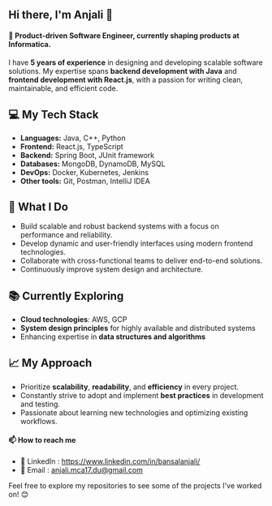 ## Hi there, I'm Anjali 👋

#### 💼 Product-driven Software Engineer, currently shaping products at Informatica.

I have **5 years of experience** in designing and developing scalable software solutions. My expertise spans **backend development with Java** and **frontend development with React.js**, with a passion for writing clean, maintainable, and efficient code.  

## 💻 My Tech Stack  
- **Languages:** Java, C++, Python  
- **Frontend:** React.js, TypeScript  
- **Backend:** Spring Boot, JUnit framework  
- **Databases:** MongoDB, DynamoDB, MySQL  
- **DevOps:** Docker, Kubernetes, Jenkins  
- **Other tools:** Git, Postman, IntelliJ IDEA  

## 🌟 What I Do  
- Build scalable and robust backend systems with a focus on performance and reliability.  
- Develop dynamic and user-friendly interfaces using modern frontend technologies.  
- Collaborate with cross-functional teams to deliver end-to-end solutions.  
- Continuously improve system design and architecture.  

## 📚 Currently Exploring  
- **Cloud technologies**: AWS, GCP  
- **System design principles** for highly available and distributed systems  
- Enhancing expertise in **data structures and algorithms**  

## 📈 My Approach  
- Prioritize **scalability**, **readability**, and **efficiency** in every project.  
- Constantly strive to adopt and implement **best practices** in development and testing.  
- Passionate about learning new technologies and optimizing existing workflows. 

#### 📫 How to reach me
- 🔗 LinkedIn : https://www.linkedin.com/in/bansalanjali/
- 📧 Email : anjali.mca17.du@gmail.com

Feel free to explore my repositories to see some of the projects I've worked on! 😊  

<!--
**bansalanjali2512/bansalanjali2512** is a ✨ _special_ ✨ repository because its `README.md` (this file) appears on your GitHub profile.

Here are some ideas to get you started:

- 🔭 I’m currently working on ...
- 🌱 I’m currently learning ...
- 👯 I’m looking to collaborate on ...
- 🤔 I’m looking for help with ...
- 💬 Ask me about ...
- 📫 How to reach me: ...
- 😄 Pronouns: ...
- ⚡ Fun fact: ...
-->
